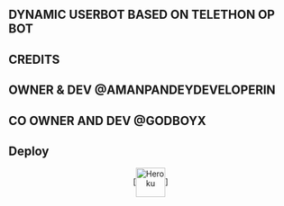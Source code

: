 ## DYNAMIC USERBOT BASED ON TELETHON OP BOT 

## CREDITS 
## OWNER & DEV @AMANPANDEYDEVELOPERIN
## CO OWNER AND DEV @GODBOYX

## Deploy
<p align="center"><a href="https://heroku.com/deploy?template=https://github.com/amanpandey7647/HEROKU-PACK-1/"> [<img align="center" alt="Heroku" width="52px" src="https://www.nicepng.com/png/full/223-2233246_heroku-logo-salesforce-heroku.png" />]
